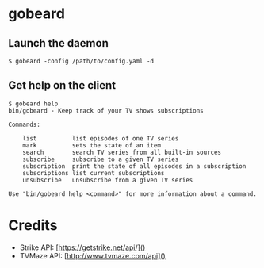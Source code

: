 # gobeard

## Launch the daemon

```
$ gobeard -config /path/to/config.yaml -d
```

## Get help on the client

```
$ gobeard help
bin/gobeard - Keep track of your TV shows subscriptions

Commands:

    list          list episodes of one TV series
    mark          sets the state of an item
    search        search TV series from all built-in sources
    subscribe     subscribe to a given TV series
    subscription  print the state of all episodes in a subscription
    subscriptions list current subscriptions
    unsubscribe   unsubscribe from a given TV series

Use "bin/gobeard help <command>" for more information about a command.
```

# Credits

 * Strike API: [https://getstrike.net/api/]()
 * TVMaze API: [http://www.tvmaze.com/api]()

